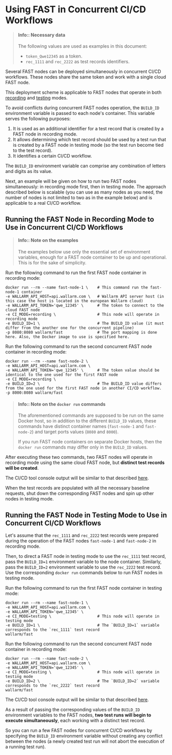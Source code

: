 [doc-ci-recording]:             ci-mode-recording.md
[doc-ci-recording-example]:     ci-mode-recording.md#deployment-of-a-fast-node-in-recording-mode
[doc-ci-testing]:               ci-mode-testing.md
[doc-ci-testing-example]:       ci-mode-testing.md#deployment-of-a-fast-node-in-the-testing-mode

#   Using FAST in Concurrent CI/CD Workflows

> #### Info:: Necessary data 
> 
> The following values are used as examples in this document:
> * `token_Qwe12345` as a token.
> * `rec_1111` and `rec_2222` as test records identifiers.

Several FAST nodes can be deployed simultaneously in concurrent CI/CD workflows. These nodes share the same token and work with a single cloud FAST node.

This deployment scheme is applicable to FAST nodes that operate in both [recording][doc-ci-recording] and [testing][doc-ci-testing] modes.

To avoid conflicts during concurrent FAST nodes operation, the `BUILD_ID` environment variable is passed to each node's container. This variable serves the following purposes:
1.  It is used as an additional identifier for a test record that is created by a FAST node in recording mode.
2.  It allows determining which test record should be used by a test run that is created by a FAST node in testing mode (so the test run become tied to the test record). 
3.  It identifies a certain CI/CD workflow.

The `BUILD_ID` environment variable can comprise any combination of letters and digits as its value.

Next, an example will be given on how to run two FAST nodes simultaneously: in recording mode first, then in testing mode. The approach described below is scalable (you can use as many nodes as you need, the number of nodes is not limited to two as in the example below) and is applicable to a real CI/CD workflow.


##  Running the FAST Node in Recording Mode to Use in Concurrent CI/CD Workflows

>   #### Info:: Note on the examples
>   
>   The examples below use only the essential set of environment variables, enough for a FAST node container to be up and operational. This is for the sake of simplicity. 

Run the following command to run the first FAST node container in recording mode:

```
docker run --rm --name fast-node-1 \    # This command run the fast-node-1 container
-e WALLARM_API_HOST=api.wallarm.com \   # Wallarm API server host (in this case the host is located in the european Wallarm cloud)
-e WALLARM_API_TOKEN='qwe_12345' \      # The token to connect to the cloud FAST node
-e CI_MODE=recording \                  # This node will operate in recording mode
-e BUILD_ID=1 \                         # The BUILD_ID value (it must differ from the another one for the concurrent pipeline)
-p 8080:8080 wallarm/fast               # The port mapping is done here. Also, the Docker image to use is specified here.
```

Run the following command to run the second concurrent FAST node container in recording mode:

```
docker run --rm --name fast-node-2 \
-e WALLARM_API_HOST=api.wallarm.com \
-e WALLARM_API_TOKEN='qwe_12345' \      # The token value should be identical to the one used for the first FAST node
-e CI_MODE=recording \
-e BUILD_ID=2 \                         # The BUILD_ID value differs from the one used for the first FAST node in another CI/CD workflow.
-p 8000:8080 wallarm/fast
```

>   #### Info:: Note on the `docker run` commands
>   
>   The aforementioned commands are supposed to be run on the same Docker host, so in addition to the different `BUILD_ID` values, these commands have distinct container names (`fast-node-1` and `fast-node-2`) and target ports values (`8080` and `8000`).
>   
>   If you run FAST node containers on separate Docker hosts, then the `docker run` commands may differ only in the `BUILD_ID` values.

After executing these two commands, two FAST nodes will operate in recording mode using the same cloud FAST node, but **distinct test records will be created**.

The CI/CD tool console output will be similar to that described [here][doc-ci-recording-example].

When the test records are populated with all the necessary baseline requests, shut down the corresponding FAST nodes and spin up other nodes in testing mode.

##  Running the FAST Node in Testing Mode to Use in Concurrent CI/CD Workflows

Let's assume that the `rec_1111` and `rec_2222` test records were prepared during the operation of the FAST nodes `fast-node-1` and `fast-node-2` in recording mode.  

Then, to direct a FAST node in testing mode to use the `rec_1111` test record, pass the `BUILD_ID=1` environment variable to the node container. Similarly, pass the `BUILD_ID=2` environment variable to use the `rec_2222` test record. Use the corresponding `docker run` commands below to run FAST nodes in testing mode.

Run the following command to run the first FAST node container in testing mode:

```
docker run --rm --name fast-node-1 \
-e WALLARM_API_HOST=api.wallarm.com \
-e WALLARM_API_TOKEN='qwe_12345' \
-e CI_MODE=testing \                    # This node will operate in testing mode
-e BUILD_ID=1 \                         # The `BUILD_ID=1` variable corresponds to the `rec_1111` test record
wallarm/fast
```

Run the following command to run the second concurrent FAST node container in recording mode:

```
docker run --rm --name fast-node-2 \
-e WALLARM_API_HOST=api.wallarm.com \
-e WALLARM_API_TOKEN='qwe_12345' \
-e CI_MODE=testing \                    # This node will operate in testing mode
-e BUILD_ID=2 \                         # The `BUILD_ID=2` variable corresponds to the `rec_2222` test record
wallarm/fast
```

The CI/CD tool console output will be similar to that described [here][doc-ci-testing-example].

As a result of passing the corresponding values of the `BUILD_ID` environment variables to the FAST nodes, **two test runs will begin to execute simultaneously**, each working with a distinct test record.

So you can run a few FAST nodes for concurrent CI/CD workflows by specifying the `BUILD_ID` environment variable without creating any conflict between the nodes (a newly created test run will not abort the execution of a running test run).  